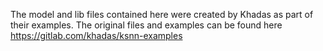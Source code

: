 The model and lib files contained here were created by Khadas as part of their examples. 
The original files and examples can be found here https://gitlab.com/khadas/ksnn-examples